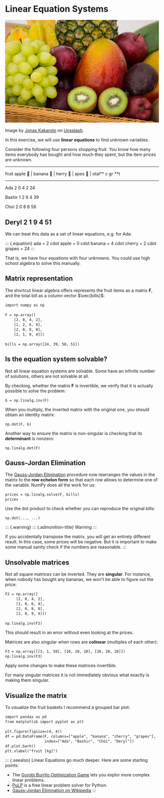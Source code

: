 Linear Equation Systems
=======================

![image](fruit.jpg)

Image by [Jonas
Kakaroto](https://unsplash.com/de/@jkakaroto?utm_content=creditCopyText&utm_medium=referral&utm_source=unsplash)
on
[Unsplash](https://unsplash.com/de/fotos/rote-apfelfrucht-neben-grunem-apfel-und-gelbe-frucht-auf-braun-geflochtenem-korb-5JQH9Iqnm9o?utm_content=creditCopyText&utm_medium=referral&utm_source=unsplash).

In this exercise, we will use **linear equations** to find unknown
variables.

Consider the following four persons shopping fruit. You know how many
items everybody has bought and how much they spent, but the item prices
are unknown.

  -------------------------------------------------------------------------
  fruit       apple 🍎 \| banana 🍌 \| herry 🍒 \|   apes 🍇 \|    otal\*\*
                         c           gr           \*\*t        
  ----------- ---------- ----------- ------------ ------------ ------------
  Ada         2          0           4            2            24

  Bashir      1          2           6            4            39

  Choi        2          0           8            8            58

  Deryl       2          1           9            4            51
  -------------------------------------------------------------------------

We can treat this data as a set of linear equations, e.g. for Ada:

::: {.equation}
ada = 2 cdot apple + 0 cdot banana + 4 cdot cherry + 2 cdot grapes = 24
:::

That is, we have four equations with four unknowns. You could use high
school algebra to solve this manually.

Matrix representation
---------------------

The shortcut linear algebra offers represents the fruit items as a
matrix **F**, and the total bill as a column vector $\vec{bills}$:

``` {.sourceCode .python}
import numpy as np

F = np.array([
    [2, 0, 4, 2],
    [1, 2, 6, 4],
    [2, 0, 8, 8],
    [2, 1, 9, 4]])

bills = np.array([24, 39, 58, 51])
```

Is the equation system solvable?
--------------------------------

Not all linear equation systems are solvable. Some have an infinite
number of solutions, others are not solvable at all.

By checking, whether the matrix **F** is invertible, we verify that it
is actually possible to solve the problem:

``` {.sourceCode .python3}
G = np.linalg.inv(F)
```

When you multiply, the inverted matrix with the original one, you should
obtain an identity matrix:

``` {.sourceCode .python3}
np.dot(F, G) 
```

Another way to ensure the matrix is non-singular is checking that its
**determinant** is nonzero:

``` {.sourceCode .python3}
np.linalg.det(F)
```

Gauss-Jordan Elimination
------------------------

The [Gauss-Jordan
Elimination](https://en.wikipedia.org/wiki/Gaussian_elimination)
procedure now rearranges the values in the matrix to the **row echelon
form** so that each row allows to determine one of the variable. NumPy
does all the work for us:

``` {.sourceCode .python3}
prices = np.linalg.solve(F, bills)
prices
```

Use the dot product to check whether you can reproduce the original
bills:

``` {.sourceCode .python3}
np.dot(..., ...)
```

::: {.warning}
::: {.admonition-title}
Warning
:::

If you accidentally transpose the matrix, you will get an entirely
different result. In this case, some prices will be negative. But it is
important to make some manual sanity check if the numbers are
reasonable.
:::

Unsolvable matrices
-------------------

Not all square matrices can be inverted. They are **singular**. For
instance, when nobody has bought any bananas, we won\'t be able to
figure out the price:

``` {.sourceCode .python3}
F2 = np.array([
     [2, 0, 4, 2],
     [1, 0, 6, 4],
     [2, 0, 8, 8],
     [2, 0, 9, 4]])

np.linalg.inv(F2)
```

This should result in an error without even looking at the prices.

Matrices are also singular when rows are **colinear** (multiples of each
other):

``` {.sourceCode .python3}
F3 = np.array([[3, 1, 50], [10, 10, 10], [20, 20, 20]])
np.linalg.inv(F3)
```

Apply some changes to make these matrices invertible.

For many singular matrices it is not immediately obvious what exactly is
making them singular.

Visualize the matrix
--------------------

To visualize the fruit baskets I recommend a grouped bar plot:

``` {.sourceCode .python3}
import pandas as pd
from matplotlib import pyplot as plt

plt.figure(figsize=(4, 4))
df = pd.DataFrame(F, columns=["apple", "banana", "cherry", "grapes"],
                  index=["Ada", "Bashir", "Choi", "Deryl"])
df.plot.barh()
plt.xlabel("fruit [kg]")
```

::: {.seealso}
Linear Equations go much deeper. Here are some starting points:

-   The [Gurobi Burrito Optimization
    Game](https://www.gurobi.com/burrito-optimization-game/) lets you
    explor more complex linear problems.
-   [PuLP](https://coin-or.github.io/pulp/) is a free linear problem
    solver for Python.
-   [Gauss-Jordan Elimination on
    Wikipedia](https://en.wikipedia.org/wiki/Gaussian_elimination)
:::
